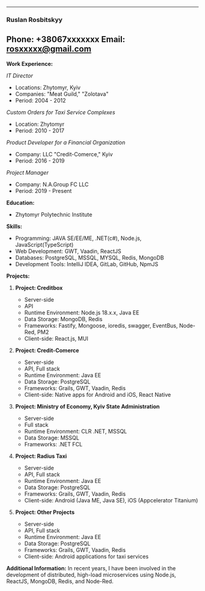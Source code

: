 
---

### Ruslan Rosbitskyy
Phone: +38067xxxxxxx
Email: rosxxxxx@gmail.com
---

**Work Experience:**

*IT Director*
- Locations: Zhytomyr, Kyiv
- Companies: "Meat Guild," "Zolotava"
- Period: 2004 - 2012

*Custom Orders for Taxi Service Complexes*
- Location: Zhytomyr
- Period: 2010 - 2017

*Product Developer for a Financial Organization*
- Company: LLC "Credit-Comerce," Kyiv
- Period: 2016 - 2019

*Project Manager*
- Company: N.A.Group FC LLC
- Period: 2019 - Present

**Education:**
- Zhytomyr Polytechnic Institute

**Skills:**
- Programming: JAVA SE/EE/ME, .NET(c#), Node.js, JavaScript(TypeScript)
- Web Development: GWT, Vaadin, ReactJS
- Databases: PostgreSQL, MSSQL, MYSQL, Redis, MongoDB
- Development Tools: IntelliJ IDEA, GitLab, GitHub, NpmJS

**Projects:**
1. **Project: Creditbox**
    - Server-side
    - API
    - Runtime Environment: Node.js 18.x.x, Java EE
    - Data Storage: MongoDB, Redis
    - Frameworks: Fastify, Mongoose, ioredis, swagger, EventBus, Node-Red, PM2
    - Client-side: React.js, MUI

2. **Project: Credit-Comerce**
    - Server-side
    - API, Full stack
    - Runtime Environment: Java EE
    - Data Storage: PostgreSQL
    - Frameworks: Grails, GWT, Vaadin, Redis
    - Client-side: Native apps for Android and iOS, React Native

3. **Project: Ministry of Economy, Kyiv State Administration**
    - Server-side
    - Full stack
    - Runtime Environment: CLR .NET, MSSQL
    - Data Storage: MSSQL
    - Frameworks: .NET FCL

4. **Project: Radius Taxi**
    - Server-side
    - API, Full stack
    - Runtime Environment: Java EE
    - Data Storage: PostgreSQL
    - Frameworks: Grails, GWT, Vaadin, Redis
    - Client-side: Android (Java ME, Java SE), iOS (Appcelerator Titanium)

5. **Project: Other Projects**
    - Server-side
    - API, Full stack
    - Runtime Environment: Java EE
    - Data Storage: PostgreSQL
    - Frameworks: Grails, GWT, Vaadin, Redis
    - Client-side: Android applications for taxi services

**Additional Information:**
In recent years, I have been involved in the development of distributed, high-load microservices using Node.js, ReactJS, MongoDB, Redis, and Node-Red.